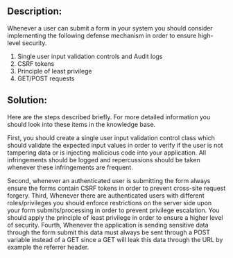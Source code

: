## Description:

Whenever a user can submit a form in your system you should consider implementing
the following defense mechanism in order to ensure high-level security.

1.  Single user input validation controls and Audit logs
2.  CSRF tokens
3.  Principle of least privilege
4.  GET/POST requests

## Solution:

Here are the steps described briefly.
For more detailed information you should look into these items in the knowledge base.

First, you should create a single user input validation control class which should
validate the expected input values in order to verify if the user is not tampering data
or is injecting malicious code into your application. All infringements should be logged
and repercussions should be taken whenever these infringements are frequent.

Second, whenever an authenticated user is submitting the form always ensure the forms contain CSRF tokens in order to prevent cross-site request forgery.
Third, Whenever there are authenticated users with different roles/privileges you should enforce restrictions on the server side upon your form submits/processing in order to prevent privilege escalation. You should apply the principle of least privilege in order to ensure a higher level of security.
Fourth, Whenever the application is sending sensitive data through the form submit this data must always be sent through a POST variable instead of a GET since a GET will leak this data through the URL by example the referrer header.

